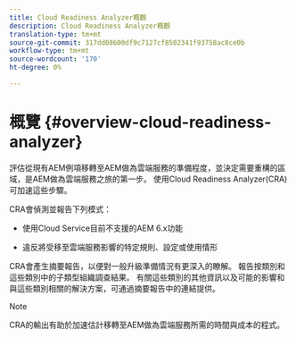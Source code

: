 ```yaml
---
title: Cloud Readiness Analyzer概觀
description: Cloud Readiness Analyzer概觀
translation-type: tm+mt
source-git-commit: 317dd08600df9c7127cf8502341f93758ac8ce0b
workflow-type: tm+mt
source-wordcount: '170'
ht-degree: 0%

---
```



# 概覽 {#overview-cloud-readiness-analyzer}

評估從現有AEM例項移轉至AEM做為雲端服務的準備程度，並決定需要重構的區域，是AEM做為雲端服務之旅的第一步。 使用Cloud Readiness Analyzer(CRA)可加速這些步驟。

CRA會偵測並報告下列模式：

* 使用Cloud Service目前不支援的AEM 6.x功能

* 違反將受移至雲端服務影響的特定規則、設定或使用情形

CRA會產生摘要報告，以便對一般升級準備情況有更深入的瞭解。  報告按類別和這些類別中的子類型組織調查結果。 有關這些類別的其他資訊以及可能的影響和與這些類別相關的解決方案，可通過摘要報告中的連結提供。

>[!NOTE]
>CRA的輸出有助於加速估計移轉至AEM做為雲端服務所需的時間與成本的程式。